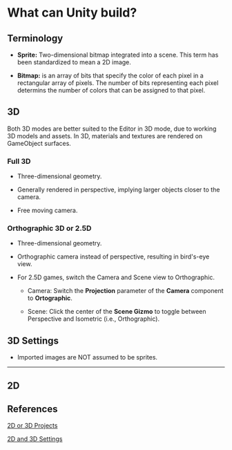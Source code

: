 # What can Unity build?

## Terminology

* **Sprite:** Two-dimensional bitmap integrated into a scene. This term has been standardized to mean a 2D image.

* **Bitmap:** is an array of bits that specify the color of each pixel in a rectangular array of pixels. The number of bits representing each pixel determins the number of colors that can be assigned to that pixel.

## 3D

Both 3D modes are better suited to the Editor in 3D mode, due to working 3D models and assets. In 3D, materials and textures are rendered on GameObject surfaces.

### Full 3D

* Three-dimensional geometry.

* Generally rendered in perspective, implying larger objects closer to the camera.

* Free moving camera.

### Orthographic 3D or 2.5D

* Three-dimensional geometry.

* Orthographic camera instead of perspective, resulting in bird's-eye view.

* For 2.5D games, switch the Camera and Scene view to Orthographic.

    * Camera: Switch the **Projection** parameter of the **Camera** component to **Ortographic**.

    * Scene: Click the center of the **Scene Gizmo** to toggle between Perspective and Isometric (i.e., Orthographic).

## 3D Settings

* Imported images are NOT assumed to be sprites.

---

## 2D

## References

[2D or 3D Projects](https://docs.unity3d.com/Manual/2Dor3D.html)

[2D and 3D Settings](https://docs.unity3d.com/Manual/2DAnd3DModeSettings.html)